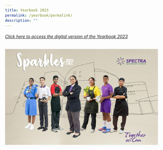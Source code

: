 ```yaml
---
title: Yearbook 2023
permalink: /yearbook/permalink/
description: ""
---
```

###### [Click here to access the digital version of the Yearbook 2023](https://drive.google.com/file/d/1TklGHik6N5FFafEHpfGQiobItfrI8pc7/view)
<a target="new" href="https://drive.google.com/file/d/1TklGHik6N5FFafEHpfGQiobItfrI8pc7/view"><img style="width:600px" src="/images/yearbook%202022.png"></a>